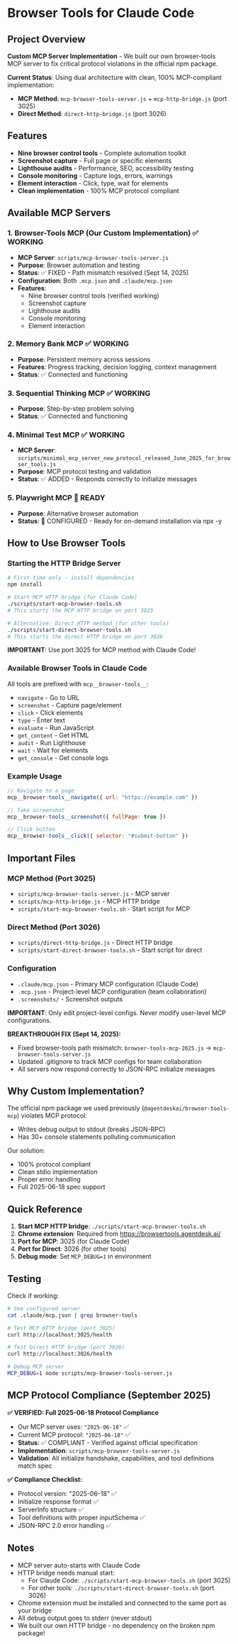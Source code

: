 # Browser Tools for Claude Code

## Project Overview

**Custom MCP Server Implementation** - We built our own browser-tools MCP server to fix critical protocol violations in the official npm package.

**Current Status**: Using dual architecture with clean, 100% MCP-compliant implementation:
- **MCP Method**: `mcp-browser-tools-server.js` + `mcp-http-bridge.js` (port 3025)
- **Direct Method**: `direct-http-bridge.js` (port 3026)

## Features

- **Nine browser control tools** - Complete automation toolkit
- **Screenshot capture** - Full page or specific elements
- **Lighthouse audits** - Performance, SEO, accessibility testing
- **Console monitoring** - Capture logs, errors, warnings
- **Element interaction** - Click, type, wait for elements
- **Clean implementation** - 100% MCP protocol compliant

## Available MCP Servers

### 1. Browser-Tools MCP (Our Custom Implementation) ✅ WORKING
- **MCP Server**: `scripts/mcp-browser-tools-server.js`
- **Purpose**: Browser automation and testing
- **Status**: ✅ FIXED - Path mismatch resolved (Sept 14, 2025)
- **Configuration**: Both `.mcp.json` and `.claude/mcp.json`
- **Features**:
  - Nine browser control tools (verified working)
  - Screenshot capture
  - Lighthouse audits
  - Console monitoring
  - Element interaction

### 2. Memory Bank MCP ✅ WORKING
- **Purpose**: Persistent memory across sessions
- **Features**: Progress tracking, decision logging, context management
- **Status**: ✅ Connected and functioning

### 3. Sequential Thinking MCP ✅ WORKING
- **Purpose**: Step-by-step problem solving
- **Status**: ✅ Connected and functioning

### 4. Minimal Test MCP ✅ WORKING
- **MCP Server**: `scripts/minimal_mcp_server_new_protocol_released_June_2025_for_browser_tools.js`
- **Purpose**: MCP protocol testing and validation
- **Status**: ✅ ADDED - Responds correctly to initialize messages

### 5. Playwright MCP 🔄 READY
- **Purpose**: Alternative browser automation
- **Status**: 🔄 CONFIGURED - Ready for on-demand installation via npx -y

## How to Use Browser Tools

### Starting the HTTP Bridge Server

```bash
# First time only - install dependencies
npm install

# Start MCP HTTP bridge (for Claude Code)
./scripts/start-mcp-browser-tools.sh
# This starts the MCP HTTP bridge on port 3025

# Alternative: Direct HTTP method (for other tools)
./scripts/start-direct-browser-tools.sh
# This starts the direct HTTP bridge on port 3026
```

**IMPORTANT**: Use port 3025 for MCP method with Claude Code!

### Available Browser Tools in Claude Code

All tools are prefixed with `mcp__browser-tools__`:

- `navigate` - Go to URL
- `screenshot` - Capture page/element
- `click` - Click elements
- `type` - Enter text
- `evaluate` - Run JavaScript
- `get_content` - Get HTML
- `audit` - Run Lighthouse
- `wait` - Wait for elements
- `get_console` - Get console logs

### Example Usage

```javascript
// Navigate to a page
mcp__browser-tools__navigate({ url: "https://example.com" })

// Take screenshot
mcp__browser-tools__screenshot({ fullPage: true })

// Click button
mcp__browser-tools__click({ selector: "#submit-button" })
```

## Important Files

### MCP Method (Port 3025)
- `scripts/mcp-browser-tools-server.js` - MCP server
- `scripts/mcp-http-bridge.js` - MCP HTTP bridge
- `scripts/start-mcp-browser-tools.sh` - Start script for MCP

### Direct Method (Port 3026)
- `scripts/direct-http-bridge.js` - Direct HTTP bridge
- `scripts/start-direct-browser-tools.sh` - Start script for direct

### Configuration
- `.claude/mcp.json` - Primary MCP configuration (Claude Code)
- `.mcp.json` - Project-level MCP configuration (team collaboration)
- `.screenshots/` - Screenshot outputs

**IMPORTANT**: Only edit project-level configs. Never modify user-level MCP configurations.

**BREAKTHROUGH FIX (Sept 14, 2025):**
- Fixed browser-tools path mismatch: `browser-tools-mcp-2025.js` → `mcp-browser-tools-server.js`
- Updated .gitignore to track MCP configs for team collaboration
- All servers now respond correctly to JSON-RPC initialize messages

## Why Custom Implementation?

The official npm package we used previously (`@agentdeskai/browser-tools-mcp`) violates MCP protocol:
- Writes debug output to stdout (breaks JSON-RPC)
- Has 30+ console statements polluting communication

Our solution:
- 100% protocol compliant
- Clean stdio implementation
- Proper error handling
- Full 2025-06-18 spec support

## Quick Reference

1. **Start MCP HTTP bridge**: `./scripts/start-mcp-browser-tools.sh`
2. **Chrome extension**: Required from https://browsertools.agentdesk.ai/
3. **Port for MCP**: 3025 (for Claude Code)
4. **Port for Direct**: 3026 (for other tools)
5. **Debug mode**: Set `MCP_DEBUG=1` in environment

## Testing

Check if working:
```bash
# See configured server
cat .claude/mcp.json | grep browser-tools

# Test MCP HTTP bridge (port 3025)
curl http://localhost:3025/health

# Test Direct HTTP bridge (port 3026)
curl http://localhost:3026/health

# Debug MCP server
MCP_DEBUG=1 node scripts/mcp-browser-tools-server.js
```

## MCP Protocol Compliance (September 2025)

**✅ VERIFIED: Full 2025-06-18 Protocol Compliance**
- Our MCP server uses: `"2025-06-18"` ✅
- Current MCP protocol: `"2025-06-18"` ✅
- **Status**: ✅ COMPLIANT - Verified against official specification
- **Implementation**: `scripts/mcp-browser-tools-server.js`
- **Validation**: All initialize handshake, capabilities, and tool definitions match spec

**✅ Compliance Checklist:**
- Protocol version: "2025-06-18" ✅
- Initialize response format ✅
- ServerInfo structure ✅
- Tool definitions with proper inputSchema ✅
- JSON-RPC 2.0 error handling ✅

## Notes

- MCP server auto-starts with Claude Code
- HTTP bridge needs manual start:
  - For Claude Code: `./scripts/start-mcp-browser-tools.sh` (port 3025)
  - For other tools: `./scripts/start-direct-browser-tools.sh` (port 3026)
- Chrome extension must be installed and connected to the same port as your bridge
- All debug output goes to stderr (never stdout)
- We built our own HTTP bridge - no dependency on the broken npm package!
